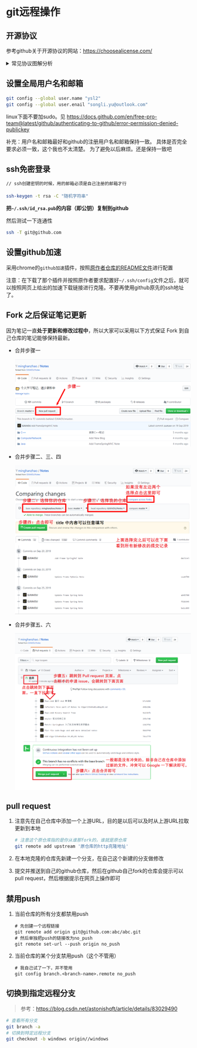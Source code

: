 # git远程操作

## 开源协议

参考github关于开源协议的网站：https://choosealicense.com/

<details>
<summary>常见协议图解分析</summary>

![picture1](assets/git-remote/2020-12-20-13-50-48.png)
</details>

## 设置全局用户名和邮箱

```bash
git config --global user.name "ysl2"
git config --global user.enail "songli.yu@outlook.com"
```

linux下面不要加sudo。见 https://docs.github.com/en/free-pro-team@latest/github/authenticating-to-github/error-permission-denied-publickey

补充：用户名和邮箱最好和github的注册用户名和邮箱保持一致。 具体是否完全要求必须一致，这个我也不太清楚。 为了避免以后麻烦。还是保持一致吧

## ssh免密登录

```bash
// ssh创建密钥的时候，用的邮箱必须是自己注册的邮箱才行

ssh-keygen -t rsa -C "随机字符串"
```

**把`~/.ssh/id_rsa.pub`的内容（即公钥）复制到github**

然后测试一下连通性

```bash
ssh -T git@github.com

```

## 设置github加速

采用chrome的`github加速`插件，按照[原作者仓库的README文件](https://github.com/fhefh2015/Fast-GitHub)进行配置

注意：在下载了那个插件并按照原作者要求配置好`~/.ssh/config`文件之后，就可以按照网页上给出的加速下载链接进行克隆。不要再使用github原先的ssh地址了。

## Fork 之后保证笔记更新

因为笔记一直**处于更新和修改过程中**，所以大家可以采用以下方式保证 Fork 到自己仓库的笔记能够保持最新。

- 合并步骤一

    ![1](assets/git-remote/2021-04-02-00-25-22.png)

- 合并步骤二、三、四

    ![1](assets/git-remote/2021-04-02-00-25-46.png)

- 合并步骤五、六

    ![1](assets/git-remote/2021-04-02-00-26-05.png)

## pull request

1. 注意先在自己仓库中添加一个上游URL，目的是以后可以及时从上游URL拉取更新到本地

    ```bash
    # 注意这个原仓库指的是你从谁那fork的，谁就是原仓库
    git remote add upstream '原仓库的http克隆地址'
    ```

2. 在本地克隆的仓库先新建一个分支，在自己这个新建的分支做修改

3. 提交并推送到自己的github仓库，然后在github自己fork的仓库会提示可以pull request，然后根据提示在网页上操作即可

## 禁用push

1. 当前仓库的所有分支都禁用push

    ```text
    # 先创建一个远程链接
    git remote add origin git@github.com:abc/abc.git
    # 然后单独把push的链接改为no_push
    git remote set-url --push origin no_push
    ```

2. 当前仓库的某个分支禁用push（这个不管用）

    ```text
    # 我自己试了一下，并不管用
    git config branch.<branch-name>.remote no_push
    ```

## 切换到指定远程分支

> 参考：https://blog.csdn.net/astonishqft/article/details/83029490

```bash
# 查看所有分支
git branch -a
# 切换到特定远程分支
git checkout -b windows origin//windows
```

